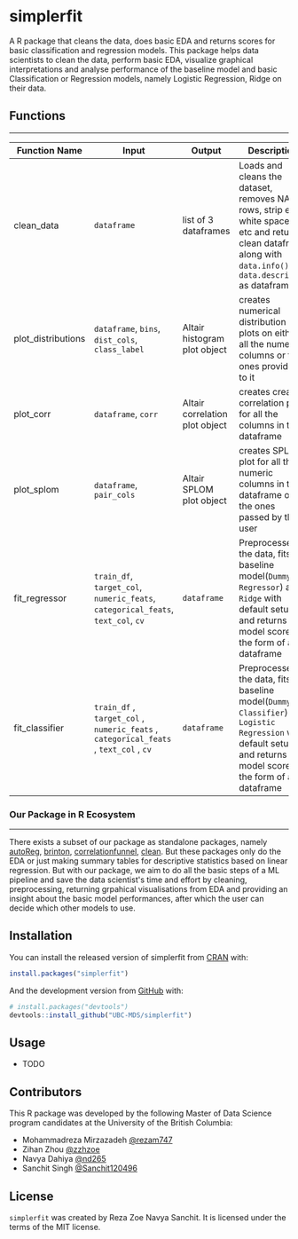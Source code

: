 
<!-- README.md is generated from README.Rmd. Please edit that file -->

# simplerfit

<!-- badges: start -->
<!-- badges: end -->

A R package that cleans the data, does basic EDA and returns scores for basic classification and regression models.
This package helps data scientists to clean the data, perform basic EDA, visualize graphical interpretations and analyse performance of the baseline model and basic Classification or Regression models, namely Logistic Regression, Ridge on their data.


## Functions
---
| Function Name | Input                                                                                      | Output                        | Description                                                                                                                          |
|---------------|--------------------------------------------------------------------------------------------|-------------------------------|--------------------------------------------------------------------------------------------------------------------------------------|
| clean_data       | `dataframe`                                                                                | list of 3 dataframes          | Loads and cleans the dataset, removes NA rows, strip extra white spaces, etc  and returns clean dataframe along with `data.info()` , `data.describe()` as dataframes                                                     |
| plot_distributions       | `dataframe`, `bins`, `dist_cols`, `class_label`              | Altair histogram plot object  | creates numerical distribution plots on either all the numeric columns or the ones provided to it  |
| plot_corr       | `dataframe`, `corr`              | Altair correlation plot object  | creates creates correlation plot for all the columns in the dataframe |
| plot_splom       | `dataframe`, `pair_cols`              | Altair SPLOM plot object  | creates SPLOM plot for all the numeric columns in the dataframe or the ones passed by the user |
| fit_regressor     | `train_df`, `target_col`, `numeric_feats`, `categorical_feats`, `text_col`, `cv`           | `dataframe`                   | Preprocesses the data, fits baseline model(`Dummy Regressor`) and `Ridge` with default setup and returns model scores in the form of a dataframe               |
| fit_classifier    | `train_df` ,  `target_col` ,  `numeric_feats` ,  `categorical_feats` ,  `text_col` ,  `cv` | `dataframe`                   | Preprocesses the data, fits baseline model(`Dummy Classifier`) and `Logistic Regression` with default setup and returns model scores in the form of a dataframe|

### Our Package in R Ecosystem
---
There exists a subset of our package as standalone packages, namely [autoReg](https://cran.r-project.org/web/packages/autoReg/index.html), [brinton](https://cran.r-project.org/web/packages/brinton/index.html), [correlationfunnel](https://cran.r-project.org/web/packages/correlationfunnel/index.html), [clean](https://cran.r-project.org/web/packages/clean/index.html). But these packages only do the EDA or just making summary tables for descriptive statistics based on linear regression. But with our package, we aim to do all the basic steps of a ML pipeline and save the data scientist's time and effort by cleaning, preprocessing, returning grpahical visualisations from EDA and providing an insight about the basic model performances, after which the user can decide which other models to use.

## Installation

You can install the released version of simplerfit from
[CRAN](https://CRAN.R-project.org) with:

``` r
install.packages("simplerfit")
```

And the development version from [GitHub](https://github.com/) with:

``` r
# install.packages("devtools")
devtools::install_github("UBC-MDS/simplerfit")
```

## Usage

- TODO

## Contributors

This R package was developed by the following Master of Data Science program candidates at the University of the British Columbia:

- Mohammadreza Mirzazadeh [@rezam747](https://github.com/rezam747)
- Zihan Zhou              [@zzhzoe](https://github.com/zzhzoe)
- Navya Dahiya            [@nd265](https://github.com/nd265)
- Sanchit Singh           [@Sanchit120496](https://github.com/Sanchit120496)

## License

`simplerfit` was created by Reza Zoe Navya Sanchit. It is licensed under the terms of the MIT license.


